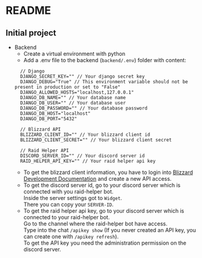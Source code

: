 # README

## Initial project

- Backend
  - Create a virtual environment with python
  - Add a .env file to the backend (`backend/.env`) folder with content:
  ```dotenv
    // Django
    DJANGO_SECRET_KEY="" // Your django secret key
    DJANGO_DEBUG="True" // This environment variable should not be present in production or set to "False"
    DJANGO_ALLOWED_HOSTS="localhost,127.0.0.1"
    DJANGO_DB_NAME="" // Your database name
    DJANGO_DB_USER="" // Your database user
    DJANGO_DB_PASSWORD="" // Your database password
    DJANGO_DB_HOST="localhost"
    DJANGO_DB_PORT="5432"

    // Blizzard API
    BLIZZARD_CLIENT_ID="" // Your blizzard client id
    BLIZZARD_CLIENT_SECRET="" // Your blizzard client secret

    // Raid Helper API
    DISCORD_SERVER_ID="" // Your discord server id
    RAID_HELPER_API_KEY="" // Your raid helper api key
  ```
    - To get the blizzard client information, you have to login into [Blizzard Development Documentation](https://develop.battle.net/) and create a new API access.
    - To get the discord server id, go to your discord server which is connected with you raid-helper bot.  
    Inside the server settings got to `Widget`.  
    There you can copy your `SERVER-ID`.
    - To get the raid helper api key, go to your discord server which is connected to your raid-helper bot.  
    Go to the channel where the raid-helper bot have access.  
    Type into the chat `/apikey show` (If you never created an API key, you can create one with `/apikey refresh`).  
    To get the API key you need the administration permission on the discord server.
